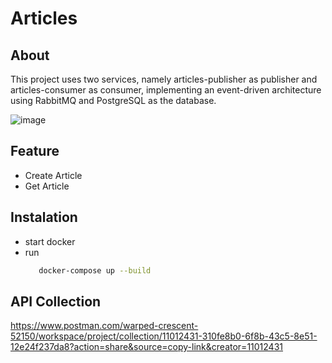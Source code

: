 # Articles 
## About
This project uses two services, namely articles-publisher as publisher and articles-consumer as consumer, implementing an event-driven architecture using RabbitMQ and PostgreSQL as the database.

![image](https://github.com/user-attachments/assets/db602a92-966f-4fad-912b-f300dbd1fde2)

## Feature
- Create Article
- Get Article

## Instalation
- start docker
- run
  ```bash
     docker-compose up --build

## API Collection
https://www.postman.com/warped-crescent-52150/workspace/project/collection/11012431-310fe8b0-6f8b-43c5-8e51-12e24f237da8?action=share&source=copy-link&creator=11012431
